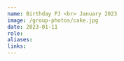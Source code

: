 ```yaml
---
name: Birthday PJ <br> January 2023
image: /group-photos/cake.jpg
date: 2023-01-11
role: 
aliases:
links:
---
```



